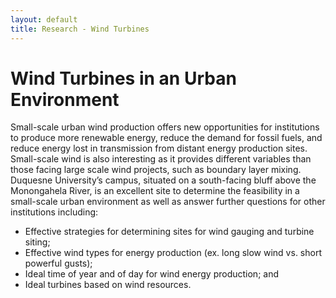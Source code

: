 ```yaml
---
layout: default
title: Research - Wind Turbines
---
```

# Wind Turbines in an Urban Environment  
Small-scale urban wind production offers new opportunities for institutions to produce more renewable energy, reduce the demand for fossil fuels, and reduce energy lost in transmission from distant energy production sites. Small-scale wind is also interesting as it provides different variables than those facing large scale wind projects, such as boundary layer mixing. Duquesne University’s campus, situated on a south-facing bluff above the Monongahela River, is an excellent site to determine the feasibility in a small-scale urban environment as well as answer further questions for other institutions including:  
- Effective strategies for determining sites for wind gauging and turbine siting;
- Effective wind types for energy production (ex. long slow wind vs. short powerful gusts);
- Ideal time of year and of day for wind energy production; and
- Ideal turbines based on wind resources. 